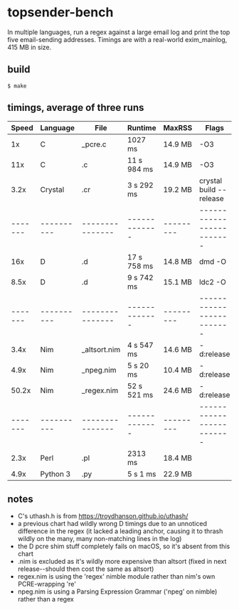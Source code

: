# topsender-bench
In multiple languages, run a regex against a large email log and print
the top five email-sending addresses. Timings are with a real-world
exim\_mainlog, 415 MB in size.

## build
```
$ make
```

## timings, average of three runs

| Speed | Language | File          | Runtime     | MaxRSS  | Flags                   |
|-------|----------|---------------|-------------|---------|-------------------------|
|    1x | C        | \_pcre.c      | 1027 ms     | 14.9 MB | -O3                     |
|   11x | C        | .c            | 11 s 984 ms | 14.9 MB | -O3                     |
|  3.2x | Crystal  | .cr           | 3 s 292 ms  | 19.2 MB | crystal build --release |
|-------|----------|---------------|-------------|---------|-------------------------|
|   16x | D        | .d            | 17 s 758 ms | 14.8 MB | dmd -O                  |
|  8.5x | D        | .d            | 9 s 742 ms  | 15.1 MB | ldc2 -O                 |
|-------|----------|---------------|-------------|---------|-------------------------|
|  3.4x | Nim      | \_altsort.nim | 4 s 547 ms  | 14.6 MB | -d:release              |
|  4.9x | Nim      | \_npeg.nim    | 5 s 20 ms   | 10.4 MB | -d:release              |
| 50.2x | Nim      | \_regex.nim   | 52 s 521 ms | 24.6 MB | -d:release              |
|-------|----------|---------------|-------------|---------|-------------------------|
|  2.3x | Perl     | .pl           | 2313 ms     | 18.4 MB |                         |
|  4.9x | Python 3 | .py           | 5 s 1 ms    | 22.9 MB |                         |

## notes
- C's uthash.h is from https://troydhanson.github.io/uthash/
- a previous chart had wildly wrong D timings due to an unnoticed
  difference in the regex (it lacked a leading anchor, causing it to
  thrash wildly on the many, many non-matching lines in the log)
- the D pcre shim stuff completely fails on macOS, so it's absent from
  this chart
- .nim is excluded as it's wildly more expensive than altsort (fixed
  in next release--should then cost the same as altsort)
- regex.nim is using the 'regex' nimble module rather than nim's own PCRE-wrapping 're'
- npeg.nim is using a Parsing Expression Grammar ('npeg' on
  nimble) rather than a regex
